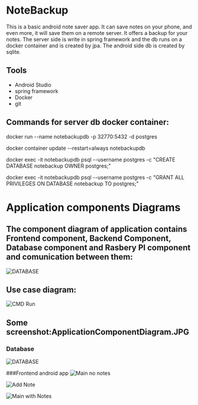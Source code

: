 # NoteBackup

This is a basic android note saver app. It can save notes on your phone, and even more, it will save them on
a remote server. It offers a backup for your notes. The server side is write in spring framework and the db 
runs on a docker container and is created by jpa. The android side db is created by sqlite.

## Tools 

- Android Studio
- spring framework
- Docker
- git

## Commands for server db docker container:

docker run --name notebackupdb -p 32770:5432 -d postgres

docker container update --restart=always notebackupdb

docker exec -it notebackupdb psql --username postgres -c "CREATE DATABASE notebackup OWNER postgres;"

docker exec -it notebackupdb psql --username postgres -c "GRANT ALL PRIVILEGES ON DATABASE notebackup TO postgres;"

# Application components Diagrams

## The component diagram of application contains Frontend component, Backend Component, Database component and Rasbery PI component and comunication between them:

![DATABASE](https://github.com/RaulDr/NoteBackup/blob/master/res_images/ApplicationComponentDiagram.JPG)

## Use case diagram:

![CMD Run](https://github.com/RaulDr/AccessGatewayManagerQRApp/blob/develop/Pics/https://github.com/RaulDr/NoteBackup/blob/master/res_images/UscaseDiagram.JPG)

## Some screenshot:ApplicationComponentDiagram.JPG
### Database
![DATABASE](https://github.com/RaulDr/NoteBackup/blob/master/res_images/2018-12-31_15h13_13.png)

###Frontend android app
![Main no notes](https://github.com/RaulDr/NoteBackup/blob/master/res_images/Screenshot_20181231-151026_NotesBackup.jpg)

![Add Note](https://github.com/RaulDr/NoteBackup/blob/master/res_images/Screenshot_20181231-151040_NotesBackup.jpg)

![Main with Notes](https://github.com/RaulDr/NoteBackup/blob/master/res_images/Screenshot_20181231-151237_NotesBackup.jpg)